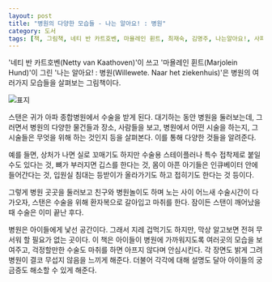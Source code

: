 ```yaml
---
layout: post
title: "병원의 다양한 모습들 - 나는 알아요! : 병원"
category: 도서
tags: [책, 그림책, 네티 반 카트호벤, 마욜레인 휜트, 최재숙, 김명주, 나는알아요!, 사파리, 이퍼블릭, 서평]
---
```


'네티 반 카트호벤(Netty van Kaathoven)'이 쓰고
'마욜레인 휜트(Marjolein Hund)'이 그린
'나는 알아요! : 병원(Willewete. Naar het ziekenhuis)'은
병원의 여러가지 모습들을 살펴보는 그림책이다.

![표지](https://lh3.googleusercontent.com/gbtRRSpJ3ICxSNVIURvzIQBO_rjZXjaYW_eXMDh2IXYp4X7WvY0FE5LN3TtR1i97R7omVwyiqHuK2Q=s480)

스탠은 귀가 아파 종합병원에서 수술을 받게 된다.
대기하는 동안 병원을 둘러보는데,
그러면서 병원의 다양한 물건들과 장소, 사람들을 보고,
병원에서 어떤 시술을 하는지,
그 시술들은 무엇을 위해 하는 것인지 등을 살펴본다.
이를 통해 다양한 것들을 알려준다.

예를 들면,
상처가 나면 실로 꼬매기도 하지만
수술용 스테이플러나 특수 접착제로 붙일 수도 있다는 것,
뼈가 부러지면 깁스를 한다는 것,
몸이 아픈 아기들은 인큐베이터 안에 들어간다는 것,
입원실 침대는 등받이가 올라가기도 하고 접히기도 한다는 것 등이다.

그렇게 병원 곳곳을 둘러보고
친구와 병원놀이도 하며 노는 사이
어느새 수술시간이 다가오자,
스탠은 수술을 위해 환자복으로 갈아입고 마취를 한다.
잠이든 스탠이 깨어났을 때 수술은 이미 끝난 후다.

병원은 아이들에게 낯선 공간이다.
그래서 지레 겁먹기도 하지만,
막상 알고보면 전혀 무서워 할 필요가 없는 곳이다.
이 책은 아이들이 병원에 가까워지도록 여러곳의 모습을 보여주고,
걱정할만한 수술도 마취를 하면 아프지 않다며 안심시킨다.
각 장면도 밝게 그려 병원이 결코 무섭지 않음을 느끼게 해준다.
더불어 각각에 대해 설명도 달아 아이들의 궁금증도 해소할 수 있게 해준다.
